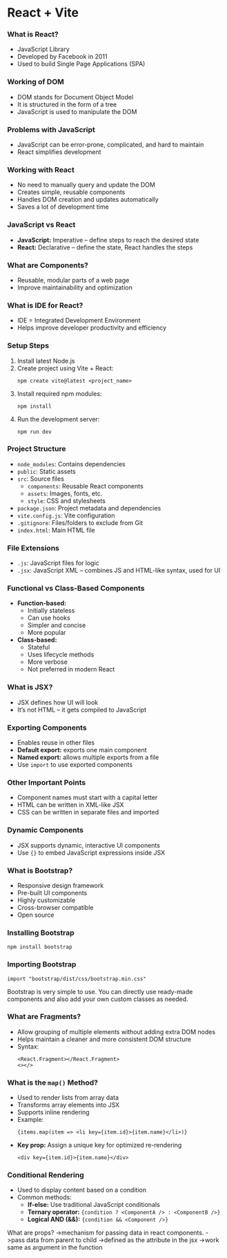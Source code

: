   <h1>React + Vite</h1>

  <h3>What is React?</h3>
  <ul>
    <li>JavaScript Library</li>
    <li>Developed by Facebook in 2011</li>
    <li>Used to build Single Page Applications (SPA)</li>
  </ul>

  <h3>Working of DOM</h3>
  <ul>
    <li>DOM stands for Document Object Model</li>
    <li>It is structured in the form of a tree</li>
    <li>JavaScript is used to manipulate the DOM</li>
  </ul>

  <h3>Problems with JavaScript</h3>
  <ul>
    <li>JavaScript can be error-prone, complicated, and hard to maintain</li>
    <li>React simplifies development</li>
  </ul>

  <h3>Working with React</h3>
  <ul>
    <li>No need to manually query and update the DOM</li>
    <li>Creates simple, reusable components</li>
    <li>Handles DOM creation and updates automatically</li>
    <li>Saves a lot of development time</li>
  </ul>

  <h3>JavaScript vs React</h3>
  <ul>
    <li><strong>JavaScript:</strong> Imperative – define steps to reach the desired state</li>
    <li><strong>React:</strong> Declarative – define the state, React handles the steps</li>
  </ul>

  <h3>What are Components?</h3>
  <ul>
    <li>Reusable, modular parts of a web page</li>
    <li>Improve maintainability and optimization</li>
  </ul>

  <h3>What is IDE for React?</h3>
  <ul>
    <li>IDE = Integrated Development Environment</li>
    <li>Helps improve developer productivity and efficiency</li>
  </ul>

  <h3>Setup Steps</h3>
  <ol>
    <li>Install latest Node.js</li>
    <li>Create project using Vite + React:
      <pre><code>npm create vite@latest &lt;project_name&gt;</code></pre>
    </li>
    <li>Install required npm modules:
      <pre><code>npm install</code></pre>
    </li>
    <li>Run the development server:
      <pre><code>npm run dev</code></pre>
    </li>
  </ol>

  <h3>Project Structure</h3>
  <ul>
    <li><code>node_modules</code>: Contains dependencies</li>
    <li><code>public</code>: Static assets</li>
    <li><code>src</code>: Source files
      <ul>
        <li><code>components</code>: Reusable React components</li>
        <li><code>assets</code>: Images, fonts, etc.</li>
        <li><code>style</code>: CSS and stylesheets</li>
      </ul>
    </li>
    <li><code>package.json</code>: Project metadata and dependencies</li>
    <li><code>vite.config.js</code>: Vite configuration</li>
    <li><code>.gitignore</code>: Files/folders to exclude from Git</li>
    <li><code>index.html</code>: Main HTML file</li>
  </ul>

  <h3>File Extensions</h3>
  <ul>
    <li><code>.js</code>: JavaScript files for logic</li>
    <li><code>.jsx</code>: JavaScript XML – combines JS and HTML-like syntax, used for UI</li>
  </ul>

  <h3>Functional vs Class-Based Components</h3>
  <ul>
    <li><strong>Function-based:</strong>
      <ul>
        <li>Initially stateless</li>
        <li>Can use hooks</li>
        <li>Simpler and concise</li>
        <li>More popular</li>
      </ul>
    </li>
    <li><strong>Class-based:</strong>
      <ul>
        <li>Stateful</li>
        <li>Uses lifecycle methods</li>
        <li>More verbose</li>
        <li>Not preferred in modern React</li>
      </ul>
    </li>
  </ul>

  <h3>What is JSX?</h3>
  <ul>
    <li>JSX defines how UI will look</li>
    <li>It’s not HTML – it gets compiled to JavaScript</li>
  </ul>

  <h3>Exporting Components</h3>
  <ul>
    <li>Enables reuse in other files</li>
    <li><strong>Default export:</strong> exports one main component</li>
    <li><strong>Named export:</strong> allows multiple exports from a file</li>
    <li>Use <code>import</code> to use exported components</li>
  </ul>

  <h3>Other Important Points</h3>
  <ul>
    <li>Component names must start with a capital letter</li>
    <li>HTML can be written in XML-like JSX</li>
    <li>CSS can be written in separate files and imported</li>
  </ul>

  <h3>Dynamic Components</h3>
  <ul>
    <li>JSX supports dynamic, interactive UI components</li>
    <li>Use <code>{}</code> to embed JavaScript expressions inside JSX</li>
  </ul>

  <h3>What is Bootstrap?</h3>
  <ul>
    <li>Responsive design framework</li>
    <li>Pre-built UI components</li>
    <li>Highly customizable</li>
    <li>Cross-browser compatible</li>
    <li>Open source</li>
  </ul>

  <h3>Installing Bootstrap</h3>
  <pre><code>npm install bootstrap</code></pre>

  <h3>Importing Bootstrap</h3>
  <pre><code>import "bootstrap/dist/css/bootstrap.min.css"</code></pre>

  <p>Bootstrap is very simple to use. You can directly use ready-made components and also add your own custom classes as needed.</p>

<h3>What are Fragments?</h3>
<ul>
  <li>Allow grouping of multiple elements without adding extra DOM nodes</li>
  <li>Helps maintain a cleaner and more consistent DOM structure</li>
  <li>Syntax:
    <pre><code>&lt;React.Fragment&gt;&lt;/React.Fragment&gt;
&lt;&gt;&lt;/&gt;</code></pre>
  </li>
</ul>

<h3>What is the <code>map()</code> Method?</h3>
<ul>
  <li>Used to render lists from array data</li>
  <li>Transforms array elements into JSX</li>
  <li>Supports inline rendering</li>
  <li>Example:
    <pre><code>{items.map(item =&gt; &lt;li key={item.id}&gt;{item.name}&lt;/li&gt;)}</code></pre>
  </li>
  <li><strong>Key prop:</strong> Assign a unique key for optimized re-rendering
    <pre><code>&lt;div key={item.id}&gt;{item.name}&lt;/div&gt;</code></pre>
  </li>
</ul>

<h3>Conditional Rendering</h3>
<ul>
  <li>Used to display content based on a condition</li>
  <li>Common methods:
    <ul>
      <li><strong>If-else:</strong> Use traditional JavaScript conditionals</li>
      <li><strong>Ternary operator:</strong> <code>{condition ? &lt;ComponentA /&gt; : &lt;ComponentB /&gt;}</code></li>
      <li><strong>Logical AND (&&):</strong> <code>{condition &amp;&amp; &lt;Component /&gt;}</code></li>
    </ul>
  </li>
</ul>

What are props?
->mechanism for passing data in react components.
->pass data from parent to child
->defined as the attribute in the jsx
->work same as argument in the function
